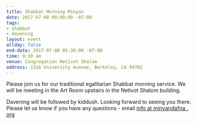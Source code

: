 ```yaml
---
title: Shabbat Morning Minyan
date: 2017-07-08 00:00:00 -07:00
tags:
- shabbat
- davening
layout: event
allday: false
end-date: 2017-07-08 05:30:00 -07:00
time: 9:30 am
venue: Congregation Netivot Shalom
address: 1316 University Avenue, Berkeley, CA 94702
---
```


Please join us for our traditional egalitarian Shabbat morning service. We will be meeting in the Art Room upstairs in the Netivot Shalom building.

Davening will be followed by kiddush. Looking forward to seeing you there. Please let us know if you have any questions - email [info at minyandafna . org](mailto:info@minyandafna.org)